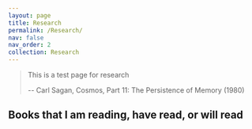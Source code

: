 ```yaml
---
layout: page
title: Research
permalink: /Research/
nav: false
nav_order: 2
collection: Research
---
```


> This is a test page for research
>
> -- Carl Sagan, Cosmos, Part 11: The Persistence of Memory (1980)

## Books that I am reading, have read, or will read
